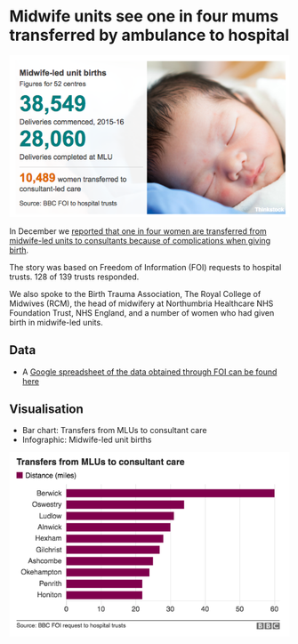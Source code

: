 # Midwife units see one in four mums transferred by ambulance to hospital

![](https://raw.githubusercontent.com/BBC-Data-Unit/midwife-led-units/master/MLU%20infographic.png)

In December we [reported that one in four women are transferred from midwife-led units to consultants because of complications when giving birth](http://www.bbc.co.uk/news/uk-england-37471091).

The story was based on Freedom of Information (FOI) requests to hospital trusts. 128 of 139 trusts responded. 

We also spoke to the Birth Trauma Association, The Royal College of Midwives (RCM), the head of midwifery at Northumbria Healthcare NHS Foundation Trust, NHS England, and a number of women who had given birth in midwife-led units.

## Data

* A [Google spreadsheet of the data obtained through FOI can be found here](https://docs.google.com/spreadsheets/d/1kxqDkNrrEyZFmUZiPqxW_gH4iYCDnf6Hkge5S1oglvg/edit#gid=0)

## Visualisation

* Bar chart: Transfers from MLUs to consultant care
* Infographic: Midwife-led unit births

![](https://raw.githubusercontent.com/BBC-Data-Unit/midwife-led-units/master/Transfers%20from%20MLUs%20to%20consultant%20care.png)
